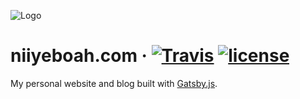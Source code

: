 ![Logo](https://niiyeboah.com/logo.png 'Logo')

# niiyeboah.com &middot; [![Travis](https://img.shields.io/travis/niiyeboah/niiyeboah-blog.svg?style=flat-square)](https://travis-ci.org/niiyeboah/niiyeboah-blog) [![license](https://img.shields.io/github/license/mashape/apistatus.svg?style=flat-square)](https://github.com/niiyeboah/niiyeboah-blog/blob/master/LICENSE)

My personal website and blog built with [Gatsby.js](https://www.gatsbyjs.org/).
